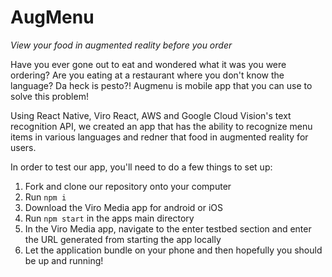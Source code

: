 # AugMenu 

*View your food in augmented reality before you order*

Have you ever gone out to eat and wondered what it was you were ordering? Are you eating at a restaurant where you don't know the language? Da heck is pesto?! Augmenu is mobile app that you can use to solve this problem!

Using React Native, Viro React, AWS and Google Cloud Vision's text recognition API, we created an app that has the ability to recognize menu items in various languages and redner that food in augmented reality for users. 

In order to test our app, you'll need to do a few things to set up:

1. Fork and clone our repository onto your computer
2. Run `npm i` 
3. Download the Viro Media app for android or iOS
4. Run `npm start` in the apps main directory
5. In the Viro Media app, navigate to the enter testbed section and enter the URL generated from starting the app locally
6. Let the application bundle on your phone and then hopefully you should be up and running!


